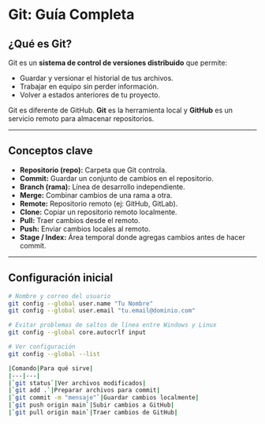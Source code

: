 # Git: Guía Completa

## ¿Qué es Git?

Git es un **sistema de control de versiones distribuido** que permite:

- Guardar y versionar el historial de tus archivos.
- Trabajar en equipo sin perder información.
- Volver a estados anteriores de tu proyecto.

Git es diferente de GitHub. **Git** es la herramienta local y **GitHub** es un servicio remoto para almacenar repositorios.

---
## Conceptos clave

- **Repositorio (repo):** Carpeta que Git controla.
- **Commit:** Guardar un conjunto de cambios en el repositorio.
- **Branch (rama):** Línea de desarrollo independiente.
- **Merge:** Combinar cambios de una rama a otra.
- **Remote:** Repositorio remoto (ej: GitHub, GitLab).
- **Clone:** Copiar un repositorio remoto localmente.
- **Pull:** Traer cambios desde el remoto.
- **Push:** Enviar cambios locales al remoto.
- **Stage / Index:** Área temporal donde agregas cambios antes de hacer commit.

---

## Configuración inicial

```bash
# Nombre y correo del usuario
git config --global user.name "Tu Nombre"
git config --global user.email "tu.email@dominio.com"

# Evitar problemas de saltos de línea entre Windows y Linux
git config --global core.autocrlf input

# Ver configuración
git config --global --list

|Comando|Para qué sirve|
|---|---|
|`git status`|Ver archivos modificados|
|`git add .`|Preparar archivos para commit|
|`git commit -m "mensaje"`|Guardar cambios localmente|
|`git push origin main`|Subir cambios a GitHub|
|`git pull origin main`|Traer cambios de GitHub|
```
